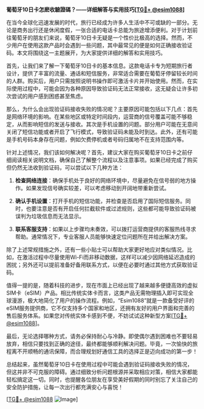 **葡萄牙10日卡怎麽收驗證碼？——详细解答与实用技巧[[TG💪+ @esim1088](https://t.me/s/esim1088)]**

在当今全球化迅速发展的时代，旅行已经成为许多人生活中不可或缺的一部分。无论是商务出行还是休闲度假，一张合适的电话卡总能为旅途增添便利。对于计划前往葡萄牙的朋友们来说，葡萄牙10日卡无疑是一个性价比极高的选择。然而，不少用户在使用这款产品时会遇到一些问题，其中最常见的便是如何正确接收验证码。本文将围绕这一主题展开，为大家提供详细的解答和实用技巧。

首先，让我们来了解一下葡萄牙10日卡的基本信息。这款电话卡专为短期旅行者设计，提供了丰富的流量、通话和短信服务，非常适合需要在葡萄牙停留较长时间的人群。购买后，用户只需按照说明书操作即可激活卡片并开始使用。然而，在实际使用过程中，可能会因为各种原因导致验证码无法正常接收，这无疑会让许多初次尝试的用户感到困惑甚至焦虑。

那么，为什么会出现验证码接收失败的情况呢？主要原因可能包括以下几点：首先是网络环境的影响。在某些地区或特定时间段内，运营商的信号覆盖可能不够稳定，从而影响短信的发送与接收。其次是手机设置的问题。部分用户可能在无意间关闭了短信功能或者开启了飞行模式，导致验证码未能及时到达。此外，还有可能是手机号码本身存在问题，例如欠费停机或者号码归属地不在支持范围内等。

针对上述情况，我们该如何解决呢？首先，建议大家在购买葡萄牙10日卡之前仔细阅读相关说明文档，确保自己了解整个流程以及注意事项。如果已经完成了购买但仍然无法收到验证码，可以尝试以下几种方法：

1. **检查网络连接**：确保手机处于良好的网络环境中，尽量避免在信号弱的地方操作。如果发现信号确实较差，可以考虑移动到开阔地带重新尝试。
   
2. **确认手机设置**：打开手机的短信功能，并检查是否启用了国际短信服务。同时，也要注意是否有开启任何拦截软件或过滤规则，这些都可能导致验证码被误判为垃圾信息而无法显示。

3. **联系客服支持**：如果以上步骤均未奏效，可以拨打运营商提供的客服热线寻求帮助。通常情况下，专业客服人员能够快速定位问题所在并给出解决方案。

除了上述常规措施之外，还有一些小贴士可以帮助大家更好地应对类似情况。比如，在激活过程中尽量使用Wi-Fi而非移动数据，这样可以减少因网络延迟造成的困扰；另外还可以提前准备好备用联系方式，以便在必要时通过其他方式获取验证码。

值得一提的是，随着科技的进步，现在市面上已经出现了越来越多便捷高效的虚拟SIM卡（eSIM）产品。相比传统实体卡而言，这类产品无需物理插入即可实现全球漫游，极大地简化了用户的操作流程。例如，“Esim1088”就是一款备受好评的eSIM服务提供商，它不仅支持多个国家和地区，还拥有友好的用户界面和完善的售后服务体系。如果您对传统实体卡感到不便，不妨试试这种新型方案[[TG💪+ @esim1088](https://t.me/s/esim1088)]。

最后，无论选择哪种方式，请务必保持耐心与冷静。即使偶尔遇到困难也不要轻易放弃，相信只要找到正确的途径，最终都能够顺利解决问题。毕竟，一次愉快的旅程离不开顺畅的通讯保障，而合理规划好通信工具的选择正是迈向成功的第一步！

总结起来，虽然葡萄牙10日卡在使用过程中可能会遇到验证码接收失败的情况，但这并非不可克服的障碍。通过细致分析问题根源并采取相应对策，相信大家都能轻松搞定这一切。同时，也提醒各位朋友在享受美好假期的同时别忘了关注自己的安全防护措施，让每一次出行都充满安心与喜悦！

[[TG💪+ @esim1088](https://t.me/s/esim1088) ![Image](https://i.postimg.cc/4NQfJmqS/Snipaste-2025-05-13-00-14-12.png)]
